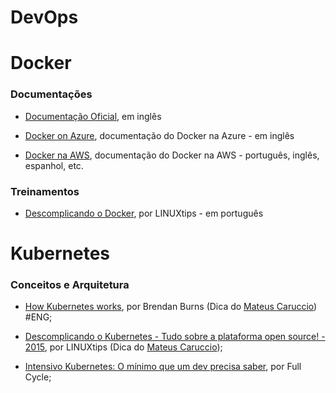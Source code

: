 # DevOps


# Docker

### Documentações

- [Documentação Oficial](https://docs.docker.com/), em inglês
 
- [Docker on Azure](https://learn.microsoft.com/en-us/azure/docker/), documentação do Docker na Azure - em inglês

- [Docker na AWS](https://aws.amazon.com/pt/docker/), documentação do Docker na AWS - português, inglês, espanhol, etc.


### Treinamentos

- [Descomplicando o Docker](https://www.youtube.com/watch?v=qZevFPMtQho&list=PLf-O3X2-mxDn1VpyU2q3fuI6YYeIWp5rR&index=1&t=0s), por LINUXtips - em português



# Kubernetes

### Conceitos e Arquitetura

  - [How Kubernetes works](https://www.youtube.com/watch?v=daVUONZqn88), por Brendan Burns (Dica do [Mateus Caruccio](https://github.com/MateusCaruccio/)) #ENG;

  - [Descomplicando o Kubernetes - Tudo sobre a plataforma open source! - 2015](https://www.youtube.com/watch?v=1ENtPSKjD2I), por LINUXtips (Dica do [Mateus Caruccio](https://github.com/MateusCaruccio/));
  
  - [Intensivo Kubernetes: O mínimo que um dev precisa saber](https://www.youtube.com/watch?v=5unI7VPnASM), por Full Cycle;
